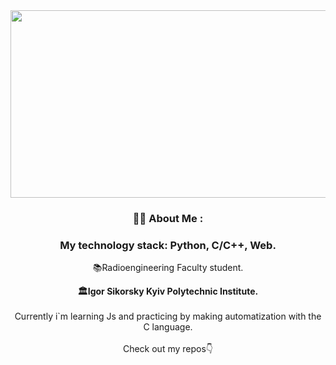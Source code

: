 <div align="center">
  <a href="#">
    <img src="https://wallpapercosmos.com/w/full/1/6/b/1473774.jpg" width="600" height="300"/>
  </a>
</div>

<div align="center">

### :man_technologist: About Me :
### My technology stack: Python, C/C++, Web.
📚Radioengineering Faculty student.   
<div align="center">
<b>🏛Igor Sikorsky Kyiv Polytechnic Institute.</b>
</div>
<br>
Currently i`m learning Js and practicing by making automatization with the C language.
</br>

<br>
Check out my repos👇

</div>
